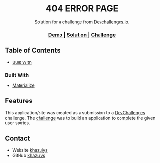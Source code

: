 <!-- Please update value in the {}  -->

<h1 align="center">404 ERROR PAGE</h1>

<div align="center">
   Solution for a challenge from  <a href="http://devchallenges.io" target="_blank">Devchallenges.io</a>.
</div>

<div align="center">
  <h3>
    <a href="https://404not-foundpage.netlify.app/">
      Demo
    </a>
    <span> | </span>
    <a href="https://github.com/khazulys/404-Not-Found-Page">
      Solution
    </a>
    <span> | </span>
    <a href="https://devchallenges.io/challenges/wBunSb7FPrIepJZAg0sY">
      Challenge
    </a>
  </h3>
</div>

<!-- TABLE OF CONTENTS -->

## Table of Contents

- [Built With](#built-with)

### Built With

<!-- This section should list any major frameworks that you built your project using. Here are a few examples.-->

- [Materialize](https://materializecss.com/getting-started.html)

## Features

<!-- List the features of your application or follow the template. Don't share the figma file here :) -->

This application/site was created as a submission to a [DevChallenges](https://devchallenges.io/challenges) challenge. The [challenge](https://devchallenges.io/challenges/wBunSb7FPrIepJZAg0sY) was to build an application to complete the given user stories.

## Contact

- Website [khazulys](https://{khazulys.netlify.app})
- GitHub [khazulys](https://{github.com/khazulys})
